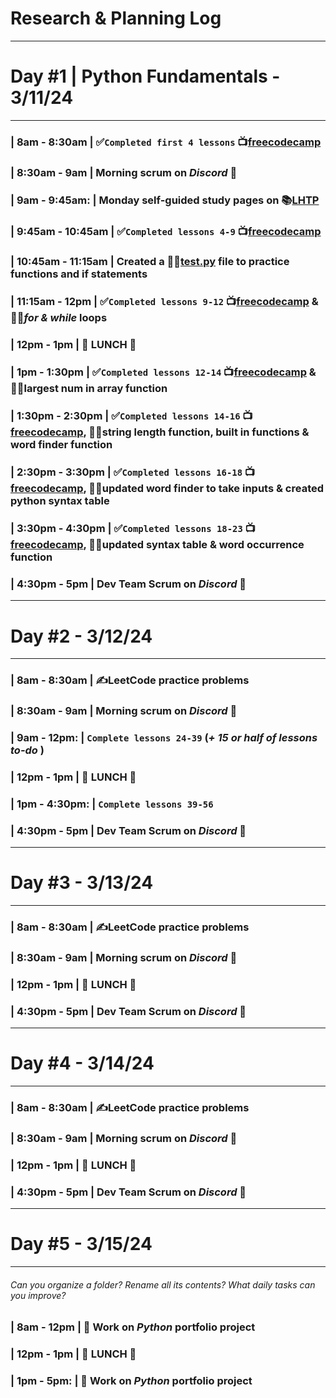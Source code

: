 # **Research & Planning Log**
------------------------------
# **Day #1 | Python Fundamentals - 3/11/24**
------------------------------
### | **8am - 8:30am** | ✅`Completed first 4 lessons` 📺[freecodecamp](https://www.freecodecamp.org/learn/python-for-everybody#python-for-everybody)
### | **8:30am - 9am** | Morning scrum on *Discord* 👾
### | **9am - 9:45am:** | Monday self-guided study pages on 📚[LHTP](https://full-time.learnhowtoprogram.com/capstone/capstone-week-2/self-exploration-week-1-expectations)
### | **9:45am - 10:45am** | ✅`Completed lessons 4-9` 📺[freecodecamp](https://www.freecodecamp.org/learn/python-for-everybody#python-for-everybody)
### | **10:45am - 11:15am** | Created a 👨‍💻[test.py](https://github.com/tdietzel/learning_python/blob/main/test.py) file to practice functions and if statements
### | **11:15am - 12pm** | ✅`Completed lessons 9-12` 📺[freecodecamp](https://www.freecodecamp.org/learn/python-for-everybody#python-for-everybody) & 👨‍💻*for & while* loops
### | **12pm - 1pm** | 🍱 LUNCH 🍱
### | **1pm - 1:30pm** | ✅`Completed lessons 12-14` 📺[freecodecamp](https://www.freecodecamp.org/learn/python-for-everybody#python-for-everybody) & 👨‍💻largest num in array function
### | **1:30pm - 2:30pm** | ✅`Completed lessons 14-16` 📺[freecodecamp](https://www.freecodecamp.org/learn/python-for-everybody#python-for-everybody), 👨‍💻string length function, built in functions & word finder function 
### | **2:30pm - 3:30pm** | ✅`Completed lessons 16-18` 📺[freecodecamp](https://www.freecodecamp.org/learn/python-for-everybody#python-for-everybody), 👨‍💻updated word finder to take inputs & created python syntax table
### | **3:30pm - 4:30pm** | ✅`Completed lessons 18-23` 📺[freecodecamp](https://www.freecodecamp.org/learn/python-for-everybody#python-for-everybody), 👨‍💻updated syntax table & word occurrence function
### | **4:30pm - 5pm** | Dev Team Scrum on *Discord* 👾

------------------------------
# **Day #2 - 3/12/24**
------------------------------
### | **8am - 8:30am** | ✍️LeetCode practice problems
### | **8:30am - 9am** | Morning scrum on *Discord* 👾
### | **9am - 12pm:** | `Complete lessons 24-39` (*+ 15 or half of lessons to-do* )
### | **12pm - 1pm** | 🍱 LUNCH 🍱
### | **1pm - 4:30pm:** | `Complete lessons 39-56`
### | **4:30pm - 5pm** | Dev Team Scrum on *Discord* 👾

------------------------------
# **Day #3 - 3/13/24**
------------------------------
### | **8am - 8:30am** | ✍️LeetCode practice problems
### | **8:30am - 9am** | Morning scrum on *Discord* 👾
### | **12pm - 1pm** | 🍱 LUNCH 🍱
### | **4:30pm - 5pm** | Dev Team Scrum on *Discord* 👾

------------------------------
# **Day #4 - 3/14/24**
------------------------------
### | **8am - 8:30am** | ✍️LeetCode practice problems
### | **8:30am - 9am** | Morning scrum on *Discord* 👾
### | **12pm - 1pm** | 🍱 LUNCH 🍱
### | **4:30pm - 5pm** | Dev Team Scrum on *Discord* 👾

------------------------------
# **Day #5 - 3/15/24**
------------------------------
###### Can you organize a folder? Rename all its contents? What daily tasks can you improve?
### | **8am - 12pm** | 🌟 Work on *Python* portfolio project
### | **12pm - 1pm** | 🍱 LUNCH 🍱
### | **1pm - 5pm:** | 🌟 Work on *Python* portfolio project